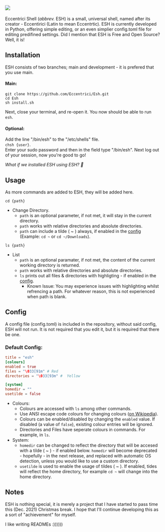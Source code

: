 #  <img src="https://media.discordapp.net/attachments/806836894846812160/927413649323204638/Banner.png?width=715&height=227">

Eccentrici Shell (<i>abbrev.</i> ESH) is a small, universal shell, named after its creator - Eccentirici (Latin to mean Eccentrtic). ESH is currently developed in Python, offering simple editing, or an even simplier config.toml file for editing predifined settings. Did I mention that ESH is Free and Open Source? Well, it is!

## Installation
ESH consists of two branches; main and development - it is prefered that you use main.
#### Main:
```
git clone https://github.com/Eccentrici/Esh.git
cd Esh
sh install.sh
```
Next, close your terminal, and re-open it. You now should be able to run `esh`.<br>
#### Optional:
Add the line "/bin/esh" to the "/etc/shells" file. <br>
`chsh {user}`. <br>
Enter your sudo password and then in the field type "/bin/esh".
Next log out of your session, now you're good to go!

<i>What if we installed ESH using ESH? 🤯</i>
## Usage
As more commands are added to ESH, they will be added here.

```
cd {path}
```
* Change Directory.
	*  `path` is an optional parameter, if not met, it will stay in the current directory.
	*  `path` works with relative directories and absolute directories.
	*  `path` can include a tilde ( ~ ) always, if enabled in the [config](#config) (Example: `cd ~` or `cd ~/Downloads`).
```
ls {path}
```
* List 
	* `path` is an optional paramater, if not met, the content of the current working directory is returned.
	* `path` works with relative directories and absolute directories.
	* `ls` prints out all files & directories with highligting - if enabled in the [config](#config).
		* Known Issue: You may experience issues with highlighting whilst refrencing a path. For whatever reason, this is not experienced when path is blank.

## Config
A config file (config.toml) is included in the repository, without said config, ESH will not run. It is not required that you edit it, but it is required that there be one.
### Default Config:
```toml
title = "esh"
[colours]
enabled = true
files = "\033[91m" # Red
directories = "\033[93m" #  Yellow

[system]
homedir = ""
usetilde = false
```
* Colours:
	* Colours are accessed with `ls` among other commands.
	* Use ANSI escape code colours for changing colours ([on Wikipedia](https://en.wikipedia.org/wiki/ANSI_escape_code#colors)).
	* Colours can be enabled/disabled by changing the `enabled` value. If disabled (a value of `false`), existing colour entries will be ignored.
	* Directories and Files have seperate colours in commands. For example, in `ls`.
* System:
	* `homedir` can be changed to reflect the directory that will be accesed with a tilde ( ~ ) - if enabled below. `homedir` will become deprecated - hopefully - in the next release, and replaced with automatic OS detection, unless you would like to use a custom directory.
	* `usetilde` is used to enable the usage of tildes ( ~ ). If enabled, tides will reflect the home directory, for example `cd ~` will change into the home directory.
## Notes
ESH is nothing special, it is merely a project that I have started to pass time this (Dec. 2021) Christmas break. I hope that I'll continue developing this as a sort of "achievement" for myself.

I like writing READMEs :))))))

